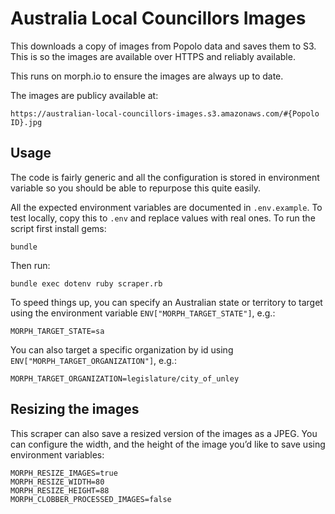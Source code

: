 # Australia Local Councillors Images

This downloads a copy of images from Popolo data and saves them to S3. This is so the images are available over HTTPS and reliably available.

This runs on morph.io to ensure the images are always up to date.

The images are publicy available at:

    https://australian-local-councillors-images.s3.amazonaws.com/#{Popolo ID}.jpg

## Usage

The code is fairly generic and all the configuration is stored in environment variable so you should be able to repurpose this quite easily.

All the expected environment variables are documented in `.env.example`. To test locally, copy this to `.env` and replace values with real ones. To run the script first install gems:

    bundle

Then run:

    bundle exec dotenv ruby scraper.rb

To speed things up, you can specify an Australian state or territory to target
using the environment variable `ENV["MORPH_TARGET_STATE"]`, e.g.:

    MORPH_TARGET_STATE=sa

You can also target a specific organization by id using `ENV["MORPH_TARGET_ORGANIZATION"]`, e.g.:

    MORPH_TARGET_ORGANIZATION=legislature/city_of_unley

## Resizing the images

This scraper can also save a resized version of the images as a JPEG.
You can configure the width, and the height of the image you’d like to save using environment variables:

```
MORPH_RESIZE_IMAGES=true
MORPH_RESIZE_WIDTH=80
MORPH_RESIZE_HEIGHT=88
MORPH_CLOBBER_PROCESSED_IMAGES=false
```
